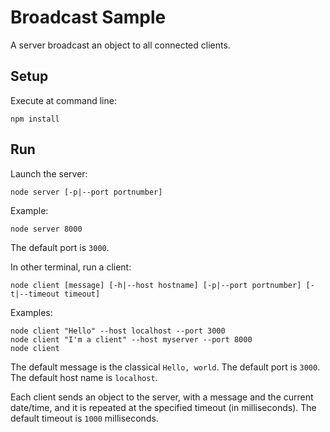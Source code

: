 # Broadcast Sample

A server broadcast an object to all connected clients.

## Setup

Execute at command line:
```
npm install
```

## Run

Launch the server:
```
node server [-p|--port portnumber]
```
Example:
```
node server 8000
```
The default port is `3000`.

In other terminal, run a client:
```
node client [message] [-h|--host hostname] [-p|--port portnumber] [-t|--timeout timeout]
```
Examples:
```
node client "Hello" --host localhost --port 3000
node client "I'm a client" --host myserver --port 8000
node client
```
The default message is the classical `Hello, world`. The default port is `3000`. The default host name is `localhost`.

Each client sends an object to the server, with a message and the current date/time, and it is repeated at the specified
timeout (in milliseconds). The default timeout is `1000` milliseconds.
